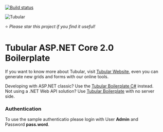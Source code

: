 [![Build status](https://ci.appveyor.com/api/projects/status/cms93sj6mkglb9w9?svg=true)](https://ci.appveyor.com/project/geoperez/tubular-aspnet-core-boilerplate)

![Tubular](http://unosquare.github.io/tubular/assets/tubular.png)

:star: *Please star this project if you find it useful!*

# Tubular ASP.NET Core 2.0 Boilerplate

If you want to know more about Tubular, visit [Tubular Website](http://unosquare.github.io/tubular/#/), even you can generate new grids and forms with our online tools.

Developing with ASP.NET classic? Use the [Tubular Boilerplate C#](https://github.com/unosquare/tubular-boilerplate-csharp) instead. Not using a .NET Web API solution? Use [Tubular Boilerplate](https://github.com/unosquare/tubular-boilerplate) with no server side.

### Authentication

To use the sample authenticatio please login with User **Admin** and Password **pass.word**.
